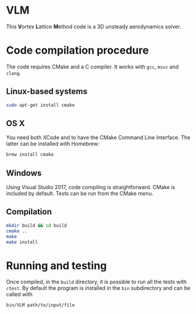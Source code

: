 # VLM
This **V**ortex **L**attice **M**ethod code is a 3D unsteady aerodynamics solver.
# Code compilation procedure
The code requires CMake and a C compiler. It works with `gcc`, `msvc` and `clang`.

## Linux-based systems
```bash
sudo apt-get install cmake
```
## OS X
You need both XCode and to have the CMake Command Line Interface. The latter can be installed with Homebrew:
```bash
brew install cmake
```
## Windows
Using Visual Studio 2017, code compiling is straightforward. CMake is included by default.
Tests can be run from the CMake menu.

## Compilation

```bash
mkdir build && cd build
cmake ..
make
make install
```
# Running and testing
Once compiled, in the `build` directory, it is possible to run all the tests with `ctest`.
By default the program is installed in the `bin` subdirectory and can be called with
```bash
bin/VLM path/to/input/file
```